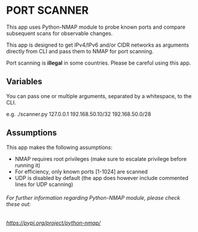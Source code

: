 # PORT SCANNER

This app uses Python-NMAP module to probe known ports and compare subsequent scans for observable changes.

This app is designed to get IPv4/IPv6 and/or CIDR networks as arguments directly from CLI and pass them to NMAP for port scanning.

Port scanning is __illegal__ in some countries. Please be careful using this app.

## Variables

You can pass one or multiple arguments, separated by a whitespace, to the CLI.

e.g. ./scanner.py 127.0.0.1 192.168.50.10/32 192.168.50.0/28

## Assumptions

This app makes the following assumptions:
* NMAP requires root privileges (make sure to escalate privilege before running it)
* For efficiency, only known ports [1-1024] are scanned
* UDP is disabled by default (the app does however include commented lines for UDP scanning)

###### For further information regarding Python-NMAP module, please check these out:
###### https://pypi.org/project/python-nmap/
